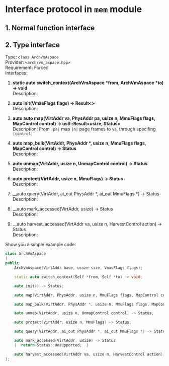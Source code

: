 # Interface protocol in `mem` module 
## 1. Normal function interface

## 2. Type interface
Type: `class ArchVmAspace` <br>
Provider: `<arch/vm_aspace.hpp>` <br>
Requirement: Forced <br>
Interfaces:
1.  __static auto switch_context(ArchVmAspace *from, ArchVmAspace *to) -> void__ <br>
Description:

2. __auto init(VmasFlags flags) -> Result<>__ <br>
Description:

3. __auto auto map(VirtAddr va, PhysAddr pa, usize n, MmuFlags flags, MapControl control) -> ustl::Result<usize, Status>__ <br>
Description:
    From `|pa|` map `|n|` page frames to `va`, through specifing `|control|`

4. __auto map_bulk(VirtAddr, PhysAddr *, usize n, MmuFlags flags, MapControl control) -> Status__ <br>
Description:

5. __auto unmap(VirtAddr, usize n, UnmapControl control) -> Status__ <br>
Description:

6. __auto protect(VirtAddr, usize n, MmuFlags) -> Status__ <br>
Description:

7. __auto query(VirtAddr, ai_out PhysAddr *, ai_out MmuFlags *) -> Status <br>
Description:

8. __auto mark_accessed(VirtAddr, usize) -> Status <br>
Description:

9. __auto harvest_accessed(VirtAddr va, usize n, HarvestControl action) -> Status <br>
Description:

Show you a simple example code:
```c++
class ArchVmAspace
{
public:
    ArchVmAspace(VirtAddr base, usize size, VmasFlags flags);

    static auto switch_context(Self *from, Self *to) -> void;

    auto init() -> Status;

    auto map(VirtAddr, PhysAddr, usize n, MmuFlags flags, MapControl control) -> ustl::Result<usize, Status>;

    auto map_bulk(VirtAddr, PhysAddr *, usize n, MmuFlags flags, MapControl control) -> Status;

    auto unmap(VirtAddr, usize n, UnmapControl control) -> Status;

    auto protect(VirtAddr, usize n, MmuFlags) -> Status;

    auto query(VirtAddr, ai_out PhysAddr *, ai_out MmuFlags *) -> Status;

    auto mark_accessed(VirtAddr, usize) -> Status
    {  return Status::Unsupported;  }

    auto harvest_accessed(VirtAddr va, usize n, HarvestControl action) -> Status;
};
```
